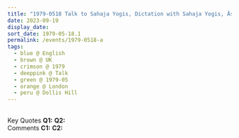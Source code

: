 ```yaml
---
title: "1979-0518 Talk to Sahaja Yogis, Dictation with Sahaja Yogis, Āśhram, 8, Hamilton Road, Dollis Hill, London NW10 1NX, UK"
date: 2023-09-19
display_date: 
sort_date: 1979-05-18.1
permalink: /events/1979-0518-a
tags:
  - blue @ English
  - brown @ UK
  - crimson @ 1979
  - deeppink @ Talk
  - green @ 1979-05
  - orange @ London
  - peru @ Dollis Hill
---
```


<br>

<wave-list>
  <list-title color="DarkSeaGreen" width="55">Key Quotes</list-title>
  <list-item color="BlanchedAlmond" width="280"><b>Q1:</b> <i></i></list-item>
  <list-item color="Lavender" width="280"><b>Q2:</b> <i></i></list-item>
</wave-list>

<br>

<wave-list>
  <list-title color="DarkSeaGreen" width="55">Comments</list-title>
  <list-item color="BlanchedAlmond" width="280"><b>C1:</b> <i></i></list-item>
  <list-item color="Lavender" width="280"><b>C2:</b> <i></i></list-item>
</wave-list>